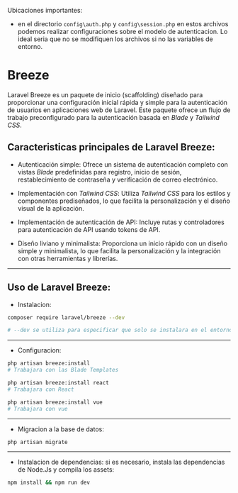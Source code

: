 Ubicaciones importantes:

- en el directorio `config\auth.php` y `config\session.php` en estos archivos podemos realizar configuraciones sobre el modelo de autenticacion. Lo ideal seria que no se modifiquen los archivos si no las variables de entorno.

# Breeze

Laravel Breeze es un paquete de inicio (scaffolding) diseñado para proporcionar una configuración inicial rápida y simple para la autenticación de usuarios en aplicaciones web de Laravel. Este paquete ofrece un flujo de trabajo preconfigurado para la autenticación basada en _Blade_ y _Tailwind CSS_.

## Caracteristicas principales de Laravel Breeze:

- Autenticación simple: Ofrece un sistema de autenticación completo con vistas _Blade_ predefinidas para registro, inicio de sesión, restablecimiento de contraseña y verificación de correo electrónico.

- Implementación con _Tailwind CSS_: Utiliza _Tailwind CSS_ para los estilos y componentes prediseñados, lo que facilita la personalización y el diseño visual de la aplicación.

- Implementación de autenticación de API: Incluye rutas y controladores para autenticación de API usando tokens de API.

- Diseño liviano y minimalista: Proporciona un inicio rápido con un diseño simple y minimalista, lo que facilita la personalización y la integración con otras herramientas y librerías.

---

## Uso de Laravel Breeze:

- Instalacion:

```bash
composer require laravel/breeze --dev

# --dev se utiliza para especificar que solo se instalara en el entorno de desarrollo
```

---

- Configuracion:

```bash
php artisan breeze:install
# Trabajara con las Blade Templates

php artisan breeze:install react
# Trabajara con React

php artisan breeze:install vue
# Trabajara con vue
```

---

- Migracion a la base de datos:

```bash
php artisan migrate
```

---

- Instalacion de dependencias: si es necesario, instala las dependencias de Node.Js y compila los assets:

```bash
npm install && npm run dev
```
